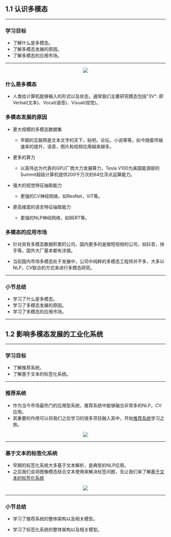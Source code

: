 
## 1.1 认识多模态 

---

### 学习目标

* 了解什么是多模态。		
* 了解多模态发展的原因。
* 了解多模态的应用市场。

---

<center><img src="../img/duo.png"/></center>

### 什么是多模态


* 人类给计算机能够输入的形式以及状态，通常我们主要研究模态包括"3V": 即Verbal(文本)、Vocal(语音)、Visual(视觉)。



### 多模态发展的原因

* 更大规模的多模态数据集
	* 早期的互联网是文本文字的天下，贴吧，论坛，小说等等，如今随着传输速率的提升，语音，图片和视频应用越来越多。

* 更多的算力
	* 以英伟达为代表的GPU厂商大力发展算力，Tesla V100为美国能源部的Summit超级计算机提供200千万次的64位浮点运算能力。
	
* 强大的视觉特征抽取能力
	* 更强的CV神经网络，如ResNet，ViT等。

* 更高维度的语言特征抽取能力
	* 更强的NLP神经网络，如BERT等。



### 多模态的应用市场

* 针对具有多模态数据积累的公司，国内更多的是做短视频的公司，如抖音，快手等。国外大厂基本都有涉猎。

* 当前国内市场多模态处于发展中，公司中纯粹的多模态工程师并不多，大多以NLP，CV联合的方式来进行多模态研究。

---


### 小节总结

* 学习了什么是多模态。
* 学习了多模态发展的原因。
* 学习了多模态的应用市场。

---


## 1.2 影响多模态发展的工业化系统

---

### 学习目标

* 了解推荐系统。
* 了解基于文本的标签化系统。


---


### 推荐系统

* 作为当今市场最热门的应用型系统，推荐系统中能够融合非常多的NLP，CV应用。
* 其重要的作用可以将我们之后学习的很多项目融入其中，开始[推荐系统](http://121.199.45.168:8876/)学习之旅。



<center><img src="http://121.199.45.168:8876/img/%E6%8E%A8%E8%8D%90%E7%B3%BB%E7%BB%9F%E6%95%B0%E6%8D%AE%E6%B5%81%E5%9B%BE.jpg" height="auto" width="auto"/></center>


---

### 基于文本的标签化系统

* 早期的标签化系统大多基于文本解析，是典型的NLP应用。
* 之后我们会将图像模态结合文本使用来解决标签问题，先让我们来了解[基于文本的标签化系统](http://121.199.45.168:8000/)


<center><img src="http://121.199.45.168:8000/img/2.png" height="auto" width="auto"/></center>


---


### 小节总结

* 学习了推荐系统的整体架构以及相关模型。

* 学习了标签化系统的整体架构以及相关模型。
